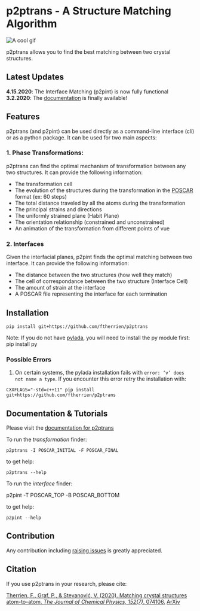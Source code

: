 # p2ptrans - A Structure Matching Algorithm

![A cool gif](https://github.com/ftherrien/p2ptrans/blob/master/WelcomeImage.gif)

p2ptrans allows you to find the best matching between two crystal structures.

## Latest Updates

**4.15.2020**: The Interface Matching (p2pint) is now fully functional
**3.2.2020**: The [documentation](https://p2ptrans.readthedocs.io) is finally available! 

## Features
p2ptrans (and p2pint) can be used directly as a command-line interface (cli) or as a python package. It can be used for two main aspects:

### 1. Phase Transformations:
p2ptrans can find the optimal mechanism of transformation between any two structures. It can provide the following information:
* The transformation cell
* The evolution of the structures during the transformation in the [POSCAR](https://www.vasp.at/wiki/index.php/Input) format (ex: 60 steps)
* The total distance traveled by all the atoms during the transformation
* The principal strains and directions
* The uniformly strained plane (Habit Plane)
* The orientation relationship (constrained and unconstrained)
* An animation of the transformation from different points of vue

### 2. Interfaces
Given the interfacial planes, p2pint finds the optimal matching between two interface. It can provide the following information:
* The distance between the two structures (how well they match)
* The cell of correspondance between the two structure (Interface Cell)
* The amount of strain at the interface
* A POSCAR file representing the interface for each termination

## Installation
    pip install git+https://github.com/ftherrien/p2ptrans

Note: If you do not have [pylada](https://github.com/pylada/pylada-light), you will need to install the py module first:
    pip install py


### Possible Errors
1. On certain systems, the pylada installation fails with `error: ‘v’ does not name a type`. If you encounter this error retry the installation with:
```
CXXFLAGS="-std=c++11" pip install git+https://github.com/ftherrien/p2ptrans
```
 
## Documentation & Tutorials

Please visit the [documentation for p2ptrans](https://p2ptrans.readthedocs.io)

To run the *transformation* finder:
    
    p2ptrans -I POSCAR_INITIAL -F POSCAR_FINAL
    
to get help:
    
    p2ptrans --help

To run the *interface* finder:

   p2pint -T POSCAR_TOP -B POSCAR_BOTTOM

to get help:
    
    p2pint --help

## Contribution
Any contribution including [raising issues](https://github.com/ftherrien/p2ptrans/issues) is greatly appreciated.

## Citation
If you use p2ptrans in your research, please cite:

[Therrien, F., Graf, P., & Stevanović, V. (2020). Matching crystal structures atom-to-atom. *The Journal of Chemical Physics, 152(7)*, 074106.](https://aip.scitation.org/doi/full/10.1063/1.5131527) [ArXiv](https://arxiv.org/abs/1909.12965)
